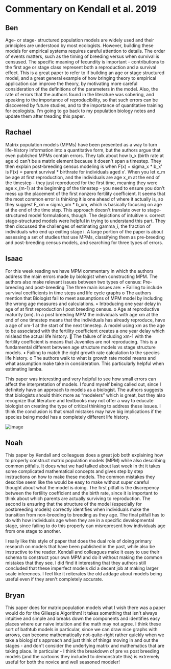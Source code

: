 # Commentary on Kendall et al. 2019

## Ben
Age- or stage- structured population models are widely used and their principles are understood by most ecologists. However, building these models for empirical systems requires careful attention to details. The order of events matters, such as the timing of breeding versus when survival is censused. The specific meaning of fecundity is important - contributions to the first age or stage class represent both a reproduction and a survival effect. This is a great paper to refer to if building an age or stage structured model, and a great general example of how bringing theory to empirical application can improve the theory, by motivating more careful consideration of the definitions of the parameters in the model. Also, the rate of errors that the authors found in the literature was sobering, and speaking to the importance of reproducibility, so that such errors can be discovered by future studies, and to the importance of quantitative training for ecologists. I'm going to go back to my population biology notes and update them after treading this paper. 





## Rachael 
Matrix population models (MPMs) have been presented as a way to turn life-history information into a quantitative form, but the authors argue that even published MPMs contain errors. They talk about how b_x (birth rate at age x) can't be a matrix element because it doesn't span a timestep. They then explain post-breeding census modeling is when F(x) = sigma_x * b_x' is F(x) = parent survival * birthrate for individuals aged x'. When you let x_m be age at first reproduction, and the individuals are age x_m at the end of the timestep - they just reproduced for the first time, meaning they were age x_(m-1) at the beginning of the timestep - you need to ensure you don't mess up the placement of the first nonzero fertility coefficient. It seems that the most common error is thinking it is one ahead of where it actually is, so they suggest F_xm = sigma_xm * b_xm, which is basically focusing on age at the end of the time step. This approach doesn't translate over to stage-structured model formulations, though. The depictions of intuitive v. correct stage-structured models were helpful in trying to understand this part. They then discussed the challenges of estimating gamma_i, the fraction of individuals who end up exiting stage i. A large portion of the paper is about assessing a set of studies that use MPMs, classifying them as pre-breeding and post-breeding census models, and searching for three types of errors.

## Isaac

For this week reading we have MPM commentary in which the authors address the main errors made by biologist when constructing MPM. The authors also make relevant issues between two types of census: Pre-breeding and post-breeding  The three main issues are: 
•	Failing to include survival coefficients in time steps and life cycle graphs
    o	The authors mention that Biologist  fail to meet assumptions of MPM model by including the wrong age measures and calculations.
•	Introducing one year delay in age of at first reproduction I post breeding census. 
    o	Age at reproductive maturity (xm). In a post breeding MPM the individuals with age xm at the end of one timestep means that the individuals has already reproduce, have a age of xm-1 at the start of the next timestep. A model using xm as the age to be associated with the fertility coefficient creates a one year delay which mislead the actual life history.
      	The failure of including xm-1 with the fertility coefficient is means that Juveniles are not reproducing. This is a fundamental different between age structure models vs stage structure models. 
•	Failing to match the right growth rate calculation to the species life history.
    o	The authors walk to what is growth rate model means and what assumption make take in consideration. This particularly helpful when estimating lamba. 
    
This paper was interesting and very helpful to see how small errors can affect the interpretation of models. I found myself being called out, since I definitely have an approach to models as a biologist. The authors suggests that biologists should think more as “modelers” which is great, but they also recognize that literature and textbooks may not offer a way to educate biologist on creating the type of critical thinking to address these issues. I think the conclusion is that small mistakes may have big implications if the species being model has a completely different life history. 


![image](https://user-images.githubusercontent.com/92698815/142801250-57ea1bce-82ac-48ca-98fe-4d73b7e8567e.png)

## Noah

This paper by Kendall and colleagues does a great job both explaining how to properly construct matrix population models (MPM) while also describing common pitfalls.
It does what we had talked about last week in tht it takes some complicated mathematical concepts and gives step by step instructions on how to make these models.
The common mistakes they describe seem like the would be easy to make without super careful thought about what the model is doing.
The first pitfall is the discrepency between the fertility coefficient and the birth rate, since it is important to think about which parents are actually surviving to reproduction.
The second is ensuring that the structure of the model (especially for postbreeding models) correctly identifies when individuals make the transition from non-breeding to breeding as they age.
The final pitfall has to do with how individuals age when they are in a specific developmental stage, since failing to do this properly can misrepresent how individuals age from one stage to another.

I really like this style of paper that does the dual role of doing primary research on models that have been published in the past, while also be instructive to the reader.
Kendall and colleagues make it easy to use their schema to construct your own MPM and do it without making the common mistakes that they see.
I did find it interesting that they authors still concluded that these imperfect models did a decent job at making larger scale inferences.
I feel like it reiterates the old addage about models being useful even if they aren't completely accurate.

## Bryan

This paper does for matrix population models what I wish there was a paper would do for the Gillespie Algorithm! It takes something that isn't always intuitive and simple and breaks down the components and identifies easy places where our naive intuition and the math may not agree. 
I think these sort of bathtub models in particular, since we can draw nice graphs with arrows, can become mathematically not-quite-right rather quickly when we take a biologist's approach and just think of things moving in and out the stages - and don't consider the underlying matrix and mathematics that are taking place. 
In particular - I think the breakdown of pre vs post breeding models (and the cartoons they included to demonstrate this) is extremely useful for both the novice and well seasoned modeler! 
